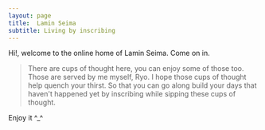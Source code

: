 ```yaml
---
layout: page
title:  Lamin Seima
subtitle: Living by inscribing
---
```


Hi!, welcome to the online home of Lamin Seima. Come on in. 

> There are cups of thought here, you can enjoy some of those too. Those are served by me myself, Ryo.
> I hope those cups of thought help quench your thirst.
> So that you can go along build your days that haven't happened yet by inscribing while sipping these cups of thought. 

Enjoy it ^_^
